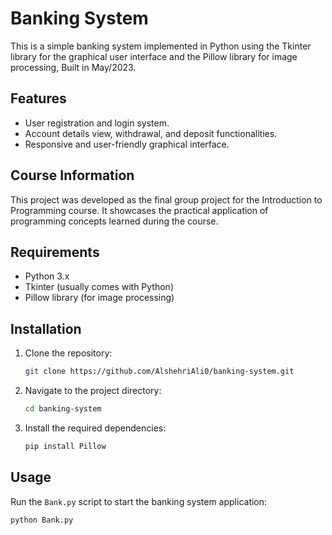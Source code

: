 # Banking System

This is a simple banking system implemented in Python using the Tkinter library for the graphical user interface and the Pillow library for image processing, Built in May/2023.

## Features

- User registration and login system.
- Account details view, withdrawal, and deposit functionalities.
- Responsive and user-friendly graphical interface.

## Course Information

This project was developed as the final group project for the Introduction to Programming course. It showcases the practical application of programming concepts learned during the course.

## Requirements

- Python 3.x
- Tkinter (usually comes with Python)
- Pillow library (for image processing)

## Installation

1. Clone the repository:

    ```bash
    git clone https://github.com/AlshehriAli0/banking-system.git
    ```

2. Navigate to the project directory:

    ```bash
    cd banking-system
    ```

3. Install the required dependencies:

    ```bash
    pip install Pillow
    ```

## Usage

Run the `Bank.py` script to start the banking system application:

```bash
python Bank.py
